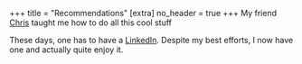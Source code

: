 +++
title = "Recommendations"
[extra]
no_header = true
+++
My friend [Chris](https://chris0030.github.io) taught me how to do all this cool stuff

These days, one has to have a [LinkedIn](https://www.linkedin.com/in/bryanwagneradair/). Despite my best efforts, I now have one and actually quite enjoy it.

